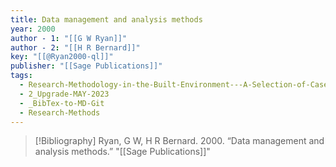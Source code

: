 ```yaml
---
title: Data management and analysis methods
year: 2000
author - 1: "[[G W Ryan]]"
author - 2: "[[H R Bernard]]"
key: "[[@Ryan2000-ql]]"
publisher: "[[Sage Publications]]"
tags:
  - Research-Methodology-in-the-Built-Environment---A-Selection-of-Case-Studies
  - 2_Upgrade-MAY-2023
  - _BibTex-to-MD-Git
  - Research-Methods
---
```


> [!Bibliography]
> Ryan, G W, H R Bernard. 2000. “Data management and analysis methods.” "[[Sage Publications]]"